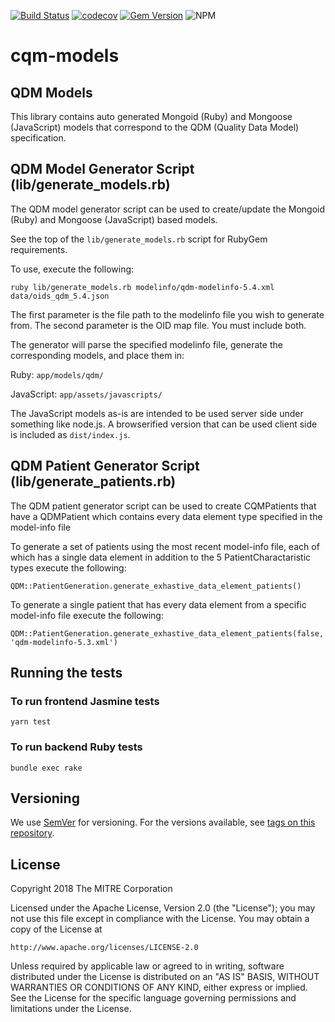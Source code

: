 [![Build Status](https://travis-ci.com/projecttacoma/cqm-models.svg?branch=master)](https://travis-ci.com/projecttacoma/cqm-models)
[![codecov](https://codecov.io/gh/projecttacoma/cqm-models/branch/master/graph/badge.svg)](https://codecov.io/gh/projecttacoma/cqm-models)
[![Gem Version](https://badge.fury.io/rb/cqm-models.svg)](https://badge.fury.io/rb/cqm-models)
![NPM](https://img.shields.io/npm/v/cqm-models.svg)

# cqm-models

## QDM Models

This library contains auto generated Mongoid (Ruby) and Mongoose (JavaScript) models that correspond to the QDM (Quality Data Model) specification.

## QDM Model Generator Script (lib/generate_models.rb)

The QDM model generator script can be used to create/update the Mongoid (Ruby) and Mongoose (JavaScript) based models.

See the top of the `lib/generate_models.rb` script for RubyGem requirements.

To use, execute the following:
```
ruby lib/generate_models.rb modelinfo/qdm-modelinfo-5.4.xml data/oids_qdm_5.4.json
```

The first parameter is the file path to the modelinfo file you wish to generate from. The second parameter is the OID map file. You must include both.

The generator will parse the specified modelinfo file, generate the corresponding models, and place them in:

Ruby: `app/models/qdm/`

JavaScript: `app/assets/javascripts/`

The JavaScript models as-is are intended to be used server side under something like node.js. A browserified version that can be used client side is included as `dist/index.js`.

## QDM Patient Generator Script (lib/generate_patients.rb)

The QDM patient generator script can be used to create CQMPatients that have a QDMPatient which contains every data element type specified in the model-info file

To generate a set of patients using the most recent model-info file, each of which has a single data element in addition to the 5 PatientCharactaristic types execute the following:
```
QDM::PatientGeneration.generate_exhastive_data_element_patients()
```

To generate a single patient that has every data element from a specific model-info file execute the following:
```
QDM::PatientGeneration.generate_exhastive_data_element_patients(false, 'qdm-modelinfo-5.3.xml')
```

## Running the tests

### To run frontend Jasmine tests 

```
yarn test
```

### To run backend Ruby tests

```
bundle exec rake
```


## Versioning

We use [SemVer](http://semver.org/) for versioning. For the versions available, see [tags on this repository](https://github.com/projecttacoma/cqm-models/tags). 


## License

Copyright 2018 The MITRE Corporation

Licensed under the Apache License, Version 2.0 (the "License"); you may not use this file except in compliance with the License. You may obtain a copy of the License at

```
http://www.apache.org/licenses/LICENSE-2.0
```

Unless required by applicable law or agreed to in writing, software distributed under the License is distributed on an "AS IS" BASIS, WITHOUT WARRANTIES OR CONDITIONS OF ANY KIND, either express or implied. See the License for the specific language governing permissions and limitations under the License.
